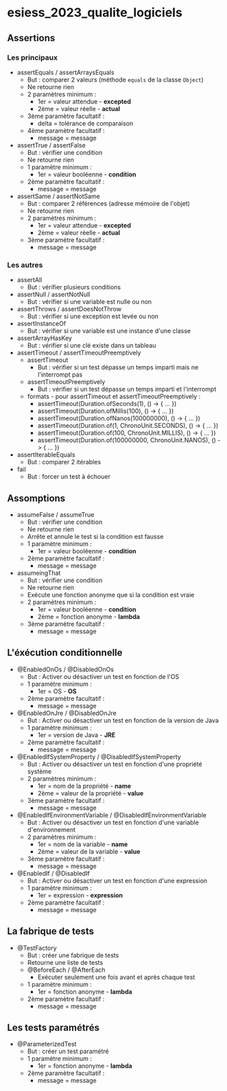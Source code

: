 # esiess_2023_qualite_logiciels

## Assertions

### Les principaux

- assertEquals / assertArraysEquals
  - But : comparer 2 valeurs (méthode `equals` de la classe `Object`)
  - Ne retourne rien
  - 2 paramètres minimum :
    - 1er = valeur attendue - **excepted**
    - 2ème = valeur réelle - **actual**
  - 3ème paramètre facultatif :
    - delta = tolérance de comparaison
  - 4ème paramètre facultatif :
    - message = message
- assertTrue / assertFalse
  - But : vérifier une condition
  - Ne retourne rien
  - 1 paramètre minimum :
    - 1er = valeur booléenne - **condition**
  - 2ème paramètre facultatif :
    - message = message
- assertSame / assertNotSame
  - But : comparer 2 références (adresse mémoire de l'objet)
  - Ne retourne rien
  - 2 paramètres minimum :
    - 1er = valeur attendue - **excepted**
    - 2ème = valeur réelle - **actual**
  - 3ème paramètre facultatif :
    - message = message

### Les autres

- assertAll
  - But : vérifier plusieurs conditions 
- assertNull / assertNotNull
  - But : vérifier si une variable est nulle ou non
- assertThrows / assertDoesNotThrow
  - But : vérifier si une exception est levée ou non
- assertInstanceOf
  - But : vérifier si une variable est une instance d'une classe
- assertArrayHasKey
  - But : vérifier si une clé existe dans un tableau
- assertTimeout / assertTimeoutPreemptively
  - assertTimeout
    - But : vérifier si un test dépasse un temps imparti mais ne l'interrompt pas
  - assertTimeoutPreemptively
    - But : vérifier si un test dépasse un temps imparti et l'interrompt
  - formats - pour assertTimeout et assertTimeoutPreemptively : 
    - assertTimeout(Duration.ofSeconds(1), () -> { ... })
    - assertTimeout(Duration.ofMillis(100), () -> { ... })
    - assertTimeout(Duration.ofNanos(100000000), () -> { ... })
    - assertTimeout(Duration.of(1, ChronoUnit.SECONDS), () -> { ... })
    - assertTimeout(Duration.of(100, ChronoUnit.MILLIS), () -> { ... })
    - assertTimeout(Duration.of(100000000, ChronoUnit.NANOS), () -> { ... })
- assertIterableEquals
  - But : comparer 2 itérables
- fail
  - But : forcer un test à échouer

## Assomptions

- assumeFalse / assumeTrue
  - But : vérifier une condition
  - Ne retourne rien
  - Arrête et annule le test si la condition est fausse
  - 1 paramètre minimum :
    - 1er = valeur booléenne - **condition**
  - 2ème paramètre facultatif :
    - message = message
- assumeingThat
  - But : vérifier une condition
  - Ne retourne rien
  - Exécute une fonction anonyme que si la condition est vraie
  - 2 paramètres minimum :
    - 1er = valeur booléenne - **condition**
    - 2ème = fonction anonyme - **lambda**
  - 3ème paramètre facultatif :
    - message = message

## L'éxécution conditionnelle

- @EnabledOnOs / @DisabledOnOs
    - But : Activer ou désactiver un test en fonction de l'OS
  - 1 paramètre minimum :
    - 1er = OS - **OS**
  - 2ème paramètre facultatif :
    - message = message
- @EnabledOnJre / @DisabledOnJre
    - But : Activer ou désactiver un test en fonction de la version de Java
  - 1 paramètre minimum :
    - 1er = version de Java - **JRE**
  - 2ème paramètre facultatif :
    - message = message
- @EnabledIfSystemProperty / @DisabledIfSystemProperty
    - But : Activer ou désactiver un test en fonction d'une propriété système
  - 2 paramètres minimum :
    - 1er = nom de la propriété - **name**
    - 2ème = valeur de la propriété - **value**
  - 3ème paramètre facultatif :
    - message = message
- @EnabledIfEnvironmentVariable / @DisabledIfEnvironmentVariable
    - But : Activer ou désactiver un test en fonction d'une variable d'environnement
  - 2 paramètres minimum :
    - 1er = nom de la variable - **name**
    - 2ème = valeur de la variable - **value**
  - 3ème paramètre facultatif :
    - message = message
- @EnabledIf / @DisabledIf
    - But : Activer ou désactiver un test en fonction d'une expression
  - 1 paramètre minimum :
    - 1er = expression - **expression**
  - 2ème paramètre facultatif :
    - message = message

## La fabrique de tests

- @TestFactory
  - But : créer une fabrique de tests
  - Retourne une liste de tests
  - @BeforeEach / @AfterEach
    - Exécuter seulement une fois avant et après chaque test
  - 1 paramètre minimum :
    - 1er = fonction anonyme - **lambda**
  - 2ème paramètre facultatif :
    - message = message

## Les tests paramétrés

- @ParameterizedTest
  - But : créer un test paramétré
  - 1 paramètre minimum :
    - 1er = fonction anonyme - **lambda**
  - 2ème paramètre facultatif :
    - message = message